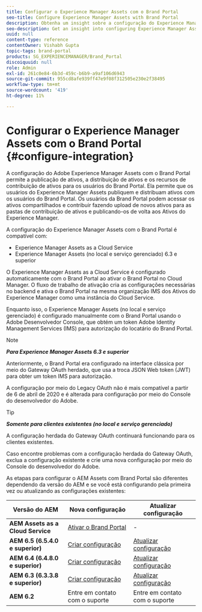 ```yaml
---
title: Configurar o Experience Manager Assets com o Brand Portal
seo-title: Configure Experience Manager Assets with Brand Portal
description: Obtenha um insight sobre a configuração do Experience Manager Assets com o Brand Portal.
seo-description: Get an insight into configuring Experience Manager Assets with Brand Portal.
uuid: null
content-type: reference
contentOwner: Vishabh Gupta
topic-tags: brand-portal
products: SG_EXPERIENCEMANAGER/Brand_Portal
discoiquuid: null
role: Admin
exl-id: 261c0e84-6b3d-459c-b6b9-a9af106d6943
source-git-commit: 955cd8afe939ff47e9f08f312505e230e2f38495
workflow-type: tm+mt
source-wordcount: '419'
ht-degree: 11%

---
```


# Configurar o Experience Manager Assets com o Brand Portal {#configure-integration}

A configuração do Adobe Experience Manager Assets com o Brand Portal permite a publicação de ativos, a distribuição de ativos e os recursos de contribuição de ativos para os usuários do Brand Portal. Ela permite que os usuários do Experience Manager Assets publiquem e distribuam ativos com os usuários do Brand Portal. Os usuários da Brand Portal podem acessar os ativos compartilhados e contribuir fazendo upload de novos ativos para as pastas de contribuição de ativos e publicando-os de volta aos Ativos do Experience Manager.

A configuração do Experience Manager Assets com o Brand Portal é compatível com:

* Experience Manager Assets as a Cloud Service
* Experience Manager Assets (no local e serviço gerenciado) 6.3 e superior

O Experience Manager Assets as a Cloud Service é configurado automaticamente com o Brand Portal ao ativar o Brand Portal no Cloud Manager. O fluxo de trabalho de ativação cria as configurações necessárias no backend e ativa o Brand Portal na mesma organização IMS dos Ativos do Experience Manager como uma instância do Cloud Service.

Enquanto isso, o Experience Manager Assets (no local e serviço gerenciado) é configurado manualmente com o Brand Portal usando o Adobe Desenvolvedor Console, que obtém um token Adobe Identity Management Services (IMS) para autorização do locatário do Brand Portal.

>[!NOTE]
>
>***Para Experience Manager Assets 6.3 e superior***
>
>Anteriormente, o Brand Portal era configurado na interface clássica por meio do Gateway OAuth herdado, que usa a troca JSON Web token (JWT) para obter um token IMS para autorização.
>
>A configuração por meio do Legacy OAuth não é mais compatível a partir de 6 de abril de 2020 e é alterada para configuração por meio do Console do desenvolvedor do Adobe.


>[!TIP]
>
>***Somente para clientes existentes (no local e serviço gerenciado)***
>
>A configuração herdada do Gateway OAuth continuará funcionando para os clientes existentes.
>
>Caso encontre problemas com a configuração herdada do Gateway OAuth, exclua a configuração existente e crie uma nova configuração por meio do Console do desenvolvedor do Adobe.

As etapas para configurar o AEM Assets com Brand Portal são diferentes dependendo da versão do AEM e se você está configurando pela primeira vez ou atualizando as configurações existentes:

| **Versão do AEM** | **Nova configuração** | **Atualizar configuração** |
|---|---|---|
| **AEM Assets as a Cloud Service** | [Ativar o Brand Portal](https://experienceleague.adobe.com/docs/experience-manager-cloud-service/assets/brand-portal/configure-aem-assets-with-brand-portal.html) | - |
| **AEM 6.5 (6.5.4.0 e superior)** | [Criar configuração](https://experienceleague.adobe.com/docs/experience-manager-65/assets/brandportal/configure-aem-assets-with-brand-portal.html) | [Atualizar configuração](https://experienceleague.adobe.com/docs/experience-manager-65/assets/brandportal/configure-aem-assets-with-brand-portal.html#upgrade-integration-65) |
| **AEM 6.4 (6.4.8.0 e superior)** | [Criar configuração](https://experienceleague.adobe.com/docs/experience-manager-64/assets/brandportal/configure-aem-assets-with-brand-portal.html) | [Atualizar configuração](https://experienceleague.adobe.com/docs/experience-manager-64/assets/brandportal/configure-aem-assets-with-brand-portal.html#upgrade-integration-64) |
| **AEM 6.3 (6.3.3.8 e superior)** | [Criar configuração](https://helpx.adobe.com/br/experience-manager/6-3/assets/using/brand-portal-configuring-integration.html) | [Atualizar configuração](https://helpx.adobe.com/br/experience-manager/6-3/assets/using/brand-portal-configuring-integration.html#Upgradeconfiguration) |
| **AEM 6.2** | Entre em contato com o suporte | Entre em contato com o suporte |
